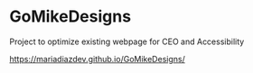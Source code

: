 # GoMikeDesigns
Project to optimize existing webpage for CEO and Accessibility

https://mariadiazdev.github.io/GoMikeDesigns/

